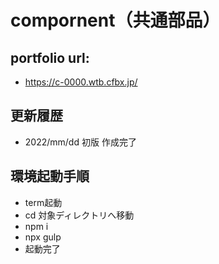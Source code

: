 # compornent（共通部品）

## portfolio url:

- https://c-0000.wtb.cfbx.jp/

## 更新履歴

- 2022/mm/dd 初版 作成完了

## 環境起動手順
- term起動
- cd 対象ディレクトリへ移動
- npm i
- npx gulp
- 起動完了
